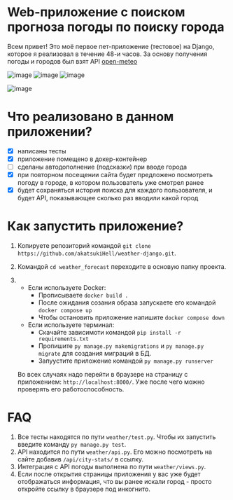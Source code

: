 # Web-приложение с поиском прогноза погоды по поиску города

Всем привет! Это моё первое пет-приложение (тестовое) на Django, которое я реализовал в течение 48-и часов. За основу получения погоды и городов был взят API [open-meteo](https://open-meteo.com/)


![image](https://github.com/user-attachments/assets/604d3581-dc6a-4366-b365-51d26b5b6643)
![image](https://github.com/user-attachments/assets/9b01824f-5041-43b8-97b7-e3bed9ed5f38)
![image](https://github.com/user-attachments/assets/6db96bec-4e21-44ad-a67b-b2d23ee1d112)

![image](https://github.com/user-attachments/assets/f158b256-ad55-4598-b0ac-0cbeccbefee3)


# Что реализовано в данном приложении?

- [x] написаны тесты
- [x] приложение помещено в докер-контейнер
- [ ] сделаны автодополнение (подсказки) при вводе города
- [x] при повторном посещении сайта будет предложено посмотреть погоду в городе, в котором пользователь уже смотрел ранее
- [x] будет сохраняться история поиска для каждого пользователя, и будет API, показывающее сколько раз вводили какой город

# Как запустить приложение?

1. Копируете репозиторий командой `git clone https://github.com/akatsukiHell/weather-django.git`.
2. Командой `cd weather_forecast` переходите в основую папку проекта.
3. 
    - Если используете Docker:
        - Прописываете `docker build .`
        - После ожидания созания образа запускаете его командой `docker compose up`
        - Чтобы остановить приложение напишите `docker compose down`
    - Если используете терминал:
        - Скачайте зависимоти командой `pip install -r requirements.txt`
        - Пропишите `py manage.py makemigrations` и `py manage.py migrate` для создания миграций в БД.
        - Запуустите приложение командой `py manage.py runserver`
    
    Во всех случаях надо перейти в браузере на страницу с приложением: `http://localhost:8000/`. Уже после чего можно проверять его работоспособность.

# FAQ

1. Все тесты находятся по пути `weather/test.py`. Чтобы их запустить введите команду `py manage.py test`.
2. API находится по пути `weather/api.py`. Его можно посмотреть на сайте добавив `/api/city-stats/` в ссылку.
3. Интеграция с API погоды выполнена по пути `weather/views.py`.
4. Если после открытия страницы приложения у вас уже будет отображаться информация, что вы ранее искали город - просто откройте ссылку в браузере под инкогнито.
